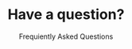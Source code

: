 ---
title: "Have a question?"
draft: false
subtitle: "Frequiently Asked Questions"

faq_list:
  - title: "How does Myopiagraph work?"
    content: 'Myopiagraph is a user-friendly software that allows doctors to track and visualize the progression of myopia in their patients. Doctors can input the relevant data, such as eye measurements, obtained from their existing measuring devices. The software then generates personalized visualizations and percentile curves based on the input data.'

  - title: "Is Myopiagraph a medical device?"
    content: 'No, Myopiagraph is not a medical device. It is a software designed to support doctors in visualizing and analyzing myopia progression. The software does not diagnose or provide medical advice; it simply assists doctors in making informed decisions based on the data they input.'

  - title: "Do I need any specific devices to use Myopiagraph?"
    content: "No, Myopiagraph does not require any specific devices. It is designed to work with the measurements obtained from a doctor's existing ophthalmology devices. Simply input the relevant data into the software, and it will generate visualizations and reports based on that information."

  - title: "Does Myopiagraph provide medical diagnoses?"
    content: "No, Myopiagraph does not provide medical diagnoses. It is a tool that supports doctors in tracking myopia progression and visualizing the data for better understanding and decision-making. The ultimate diagnosis and treatment decisions are made by the medical professionals using their clinical expertise."

  - title: "Where is the data stored in Myopiagraph?"
    content: "The data in Myopiagraph is stored on servers provided by Hetzner Online GmbH, located in Nürnberg and Falkenstein, Germany. These servers are dedicated solely to Myopiagraph and are used exclusively for hosting the software."

  - title: "Who handles the data storage in Myopiagraph?"
    content: "The data storage and management in Myopiagraph are handled by the product owner, DataFortress.cloud UG. They are responsible for ensuring the security and integrity of the data stored on the encrypted hard drives within the German servers."

  - title: "Are any American hosting providers used for data storage?"
    content: "No, Myopiagraph does not use any American hosting providers for data storage. All data remains within Germany on encrypted hard drives hosted by Hetzner Online GmbH, ensuring that it complies with local data protection regulations."

  - title: "How is the data protected in Myopiagraph?"
    content: "Myopiagraph employs strict security measures to protect the stored data. This includes encryption of the data at rest on the servers and robust access controls to prevent unauthorized access. The use of dedicated servers for Myopiagraph ensures enhanced security and data isolation."

  - title: "Can I be assured of data privacy in Myopiagraph?"
    content: "Yes, data privacy is a top priority in Myopiagraph. By utilizing servers located in Germany, encrypted storage, and adhering to strict data protection regulations, the software ensures that your data remains secure and confidential. Your patients' information is treated with utmost care and is only accessible to authorized personnel."


_build:
  publishResources : false
  render : 'never'
---
